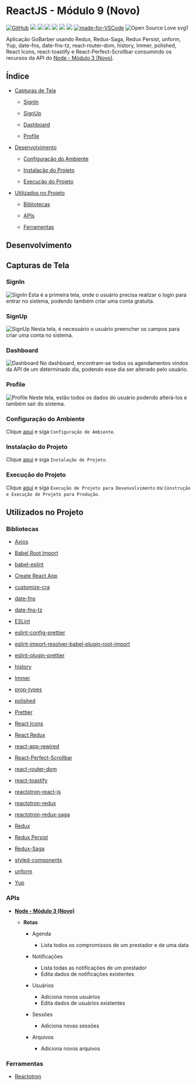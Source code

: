 # ReactJS - Módulo 9 (Novo)

[![GitHub](https://img.shields.io/github/license/mashape/apistatus.svg)](https://github.com/osvaldokalvaitir/reactjs-modulo9-novo/blob/master/LICENSE)
![](https://img.shields.io/github/package-json/v/osvaldokalvaitir/reactjs-modulo9-novo.svg)
![](https://img.shields.io/github/last-commit/osvaldokalvaitir/reactjs-modulo9-novo.svg?color=red)
![](https://img.shields.io/github/languages/top/osvaldokalvaitir/reactjs-modulo9-novo.svg?color=yellow)
![](https://img.shields.io/github/languages/count/osvaldokalvaitir/reactjs-modulo9-novo.svg?color=lightgrey)
![](https://img.shields.io/github/languages/code-size/osvaldokalvaitir/reactjs-modulo9-novo.svg)
![](https://img.shields.io/github/repo-size/osvaldokalvaitir/reactjs-modulo9-novo.svg?color=blueviolet)
[![made-for-VSCode](https://img.shields.io/badge/Made%20for-VSCode-1f425f.svg)](https://code.visualstudio.com/)
![Open Source Love svg1](https://badges.frapsoft.com/os/v1/open-source.svg?v=103)

Aplicação GoBarber usando Redux, Redux-Saga, Redux Persist, unform, Yup, date-fns, date-fns-tz, react-router-dom, history, Immer, polished, React Icons, react-toastify e React-Perfect-Scrollbar consumindo os recursos da API do [Node - Módulo 3 (Novo)](https://github.com/osvaldokalvaitir/node-modulo3-novo).

## Índice

- [Capturas de Tela](#capturas-de-tela)

  - [SignIn](#signin)

  - [SignUp](#signup)

  - [Dashboard](#dashboard)

  - [Profile](#profile)

- [Desenvolvimento](#desenvolvimento)

  - [Configuração do Ambiente](#configuração-do-ambiente)

  - [Instalação do Projeto](#instalação-do-projeto)

  - [Execução do Projeto](#execução-do-projeto)

- [Utilizados no Projeto](#utilizados-no-projeto)

  - [Bibliotecas](#bibliotecas)

  - [APIs](#apis)

  - [Ferramentas](#ferramentas)

## Desenvolvimento

## Capturas de Tela

### SignIn

![SignIn](/assets/signin.png)
Esta é a primeira tela, onde o usuário precisa realizar o login para entrar no sistema, podendo também criar uma conta gratuita.

### SignUp

![SignUp](/assets/signup.png)
Nesta tela, é necessário o usuário preencher os campos para criar uma conta no sistema.

### Dashboard

![Dashboard](/assets/dashboard.png)
No dashboard, encontram-se todos os agendamentos vindos da API de um determinado dia, podendo esse dia ser alterado pelo usuário.

### Profile

![Profile](/assets/profile.png)
Neste tela, estão todos os dados do usuário podendo alterá-los e também sair do sistema.

### Configuração do Ambiente

Clique [aqui](https://github.com/osvaldokalvaitir/projects-settings/blob/master/README.md) e siga `Configuração de Ambiente`.

### Instalação do Projeto

Clique [aqui](https://github.com/osvaldokalvaitir/projects-settings/blob/master/nodejs/nodejs.md) e siga `Instalação de Projeto`.

### Execução do Projeto

Clique [aqui](https://github.com/osvaldokalvaitir/projects-settings/blob/master/nodejs/libs/create-react-app.md) e siga `Execução de Projeto para Desenvolvimento` ou `Construção e Execução de Projeto para Produção`.

## Utilizados no Projeto

### Bibliotecas

- [Axios](https://github.com/osvaldokalvaitir/projects-settings/blob/master/nodejs/libs/axios.md)

- [Babel Root Import](https://github.com/osvaldokalvaitir/projects-settings/blob/master/nodejs/libs/babel-plugin-root-import.md)

- [babel-eslint](https://github.com/osvaldokalvaitir/projects-settings/blob/master/nodejs/libs/babel-eslint.md)

- [Create React App](https://github.com/osvaldokalvaitir/projects-settings/blob/master/nodejs/libs/create-react-app.md)

- [customize-cra](https://github.com/osvaldokalvaitir/projects-settings/blob/master/nodejs/libs/customize-cra.md)

- [date-fns](https://github.com/osvaldokalvaitir/projects-settings/blob/master/nodejs/libs/date-fns.md)

- [date-fns-tz](https://github.com/osvaldokalvaitir/projects-settings/blob/master/nodejs/libs/date-fns-tz.md)

- [ESLint](https://github.com/osvaldokalvaitir/projects-settings/blob/master/nodejs/libs/eslint.md)

- [eslint-config-prettier](https://github.com/osvaldokalvaitir/projects-settings/blob/master/nodejs/libs/eslint-config-prettier.md)

- [eslint-import-resolver-babel-plugin-root-import](https://github.com/osvaldokalvaitir/projects-settings/blob/master/nodejs/libs/eslint-import-resolver-babel-plugin-root-import.md)

- [eslint-plugin-prettier](https://github.com/osvaldokalvaitir/projects-settings/blob/master/nodejs/libs/eslint-plugin-prettier.md)

- [history](https://github.com/osvaldokalvaitir/projects-settings/blob/master/nodejs/libs/history.md)

- [Immer](https://github.com/osvaldokalvaitir/projects-settings/blob/master/nodejs/libs/immer.md)

- [prop-types](https://github.com/osvaldokalvaitir/projects-settings/blob/master/nodejs/libs/prop-types.md)

- [polished](https://github.com/osvaldokalvaitir/projects-settings/blob/master/nodejs/libs/polished.md)

- [Prettier](https://github.com/osvaldokalvaitir/projects-settings/blob/master/nodejs/libs/prettier.md)

- [React Icons](https://github.com/osvaldokalvaitir/projects-settings/blob/master/nodejs/libs/react-icons.md)

- [React Redux](https://github.com/osvaldokalvaitir/projects-settings/blob/master/nodejs/libs/react-redux.md)

- [react-app-rewired](https://github.com/osvaldokalvaitir/projects-settings/blob/master/nodejs/libs/react-app-rewired.md)

- [React-Perfect-Scrollbar](https://github.com/osvaldokalvaitir/projects-settings/blob/master/nodejs/libs/react-perfect-scrollbar.md)

- [react-router-dom](https://github.com/osvaldokalvaitir/projects-settings/blob/master/nodejs/libs/react-router-dom.md)

- [react-toastify](https://github.com/osvaldokalvaitir/projects-settings/blob/master/nodejs/libs/react-toastify.md)

- [reactotron-react-js](https://github.com/osvaldokalvaitir/projects-settings/blob/master/nodejs/libs/reactotron-react-js.md)

- [reactotron-redux](https://github.com/osvaldokalvaitir/projects-settings/blob/master/nodejs/libs/reactotron-redux.md)

- [reactotron-redux-saga](https://github.com/osvaldokalvaitir/projects-settings/blob/master/nodejs/libs/reactotron-redux-saga.md)

- [Redux](https://github.com/osvaldokalvaitir/projects-settings/blob/master/nodejs/libs/redux.md)

- [Redux Persist](https://github.com/osvaldokalvaitir/projects-settings/blob/master/nodejs/libs/redux-persist.md)

- [Redux-Saga](https://github.com/osvaldokalvaitir/projects-settings/blob/master/nodejs/libs/redux-saga.md)

- [styled-components](https://github.com/osvaldokalvaitir/projects-settings/blob/master/nodejs/libs/styled-components.md)

- [unform](https://github.com/osvaldokalvaitir/projects-settings/blob/master/nodejs/libs/@rocketseat-unform.md)

- [Yup](https://github.com/osvaldokalvaitir/projects-settings/blob/master/nodejs/libs/yup.md)

### APIs

- **[Node - Módulo 3 (Novo)](https://github.com/osvaldokalvaitir/node-modulo3-novo)**

  - **Rotas**

    - Agenda

      - Lista todos os compromissos de um prestador e de uma data

    - Notificações

      - Lista todas as notificações de um prestador
      - Edita dados de notificações existentes

    - Usuários

      - Adiciona novos usuários
      - Edita dados de usuários existentes

    - Sessões

      - Adiciona novas sessões

    - Arquivos

      - Adiciona novos arquivos

### Ferramentas
- [Reactotron](https://github.com/osvaldokalvaitir/projects-settings/blob/master/inspector/reactotron.md)
